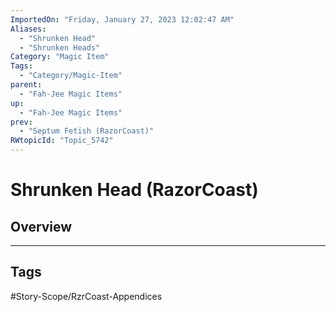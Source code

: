 ```yaml
---
ImportedOn: "Friday, January 27, 2023 12:02:47 AM"
Aliases:
  - "Shrunken Head"
  - "Shrunken Heads"
Category: "Magic Item"
Tags:
  - "Category/Magic-Item"
parent:
  - "Fah-Jee Magic Items"
up:
  - "Fah-Jee Magic Items"
prev:
  - "Septum Fetish (RazorCoast)"
RWtopicId: "Topic_5742"
---
```

# Shrunken Head (RazorCoast)
## Overview

---
## Tags
#Story-Scope/RzrCoast-Appendices

